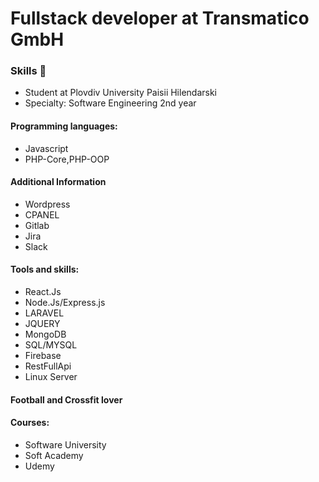 # Fullstack developer at Transmatico GmbH
### Skills 👋
- Student at Plovdiv University Paisii Hilendarski
- Specialty: Software Engineering 2nd year
#### Programming languages: 
- Javascript
- PHP-Core,PHP-OOP
#### Additional Information
- Wordpress
- CPANEL
- Gitlab
- Jira
- Slack
#### Tools and skills:
- React.Js
- Node.Js/Express.js
- LARAVEL
- JQUERY
- MongoDB
- SQL/MYSQL
- Firebase
- RestFullApi
- Linux Server
#### Football and Crossfit lover
#### Courses: 
- Software University 
- Soft Academy
- Udemy
